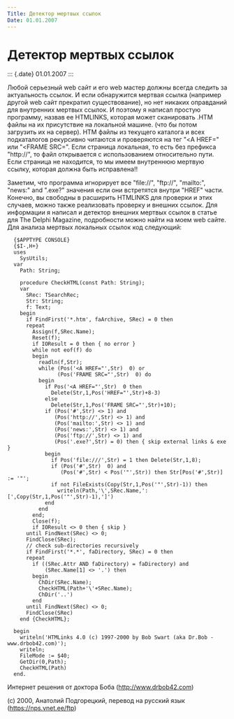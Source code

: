 ```yaml
---
Title: Детектор мертвых ссылок
Date: 01.01.2007
---
```



Детектор мертвых ссылок
=======================

::: {.date}
01.01.2007
:::

Любой серьезный web сайт и его web мастер должны всегда следить за
актуальность ссылок. И если обнаружится мертвая ссылка (например другой
web сайт прекратил существование), но нет никаких оправданий для
внутренних мертвых ссылок. И поэтому я написал простую программу, назвав
ее HTMLINKS, которая может сканировать .HTM файлы на их присутствие на
локальной машине. (что бы потом загрузить их на сервер). HTM файлы из
текущего каталога и всех подкаталогов рекурсивно читаются и проверяются
на тег "\<A HREF=" или "\<FRAME SRC=". Если страница локальная, то
есть без префикса "http://", то файл открывается с использованием
относительно пути. Если страница не находится, то мы имеем внутреннюю
мертвую ссылку, которая должна быть исправлена!!

Заметим, что программа игнорирует все "file://", "ftp://",
"mailto:", "news:" and ".exe?" значения если они встретятся внутри
"HREF" части. Конечно, вы свободны в расширить HTMLINKS для проверки и
этих случаев, можно также реализовать проверку и внешних ссылок. Для
информации я написал и детектор внешних мертвых ссылок в статье для The
Delphi Magazine, подробности можно найти на моем web сайте. Для анализа
мертвых локальных ссылок код следующий:

      {$APPTYPE CONSOLE}
      {$I-,H+}
      uses
        SysUtils;
      var
        Path: String;
     
        procedure CheckHTML(const Path: String);
        var
          SRec: TSearchRec;
          Str: String;
          f: Text;
        begin
          if FindFirst('*.htm', faArchive, SRec) = 0 then
          repeat
            Assign(f,SRec.Name);
            Reset(f);
            if IOResult = 0 then { no error }
            while not eof(f) do
            begin
              readln(f,Str);
              while (Pos('<A HREF="',Str)  0) or
                    (Pos('FRAME SRC="',Str)  0) do
              begin
                if Pos('<A HREF="',Str)  0 then
                  Delete(Str,1,Pos('HREF="',Str)+8-3)
                else
                  Delete(Str,1,Pos('FRAME SRC="',Str)+10);
                if (Pos('#',Str) <> 1) and
                   (Pos('http://',Str) <> 1) and
                   (Pos('mailto:',Str) <> 1) and
                   (Pos('news:',Str) <> 1) and
                   (Pos('ftp://',Str) <> 1) and
                   (Pos('.exe?',Str) = 0) then { skip external links & exe }
                begin
                  if Pos('file:///',Str) = 1 then Delete(Str,1,8);
                  if (Pos('#',Str)  0) and
                     (Pos('#',Str) < Pos('"',Str)) then Str[Pos('#',Str)] := '"';
                  if not FileExists(Copy(Str,1,Pos('"',Str)-1)) then
                    writeln(Path,'\',SRec.Name,': [',Copy(Str,1,Pos('"',Str)-1),']')
                end
              end
            end;
            Close(f);
            if IOResult <> 0 then { skip }
          until FindNext(SRec) <> 0;
          FindClose(SRec);
          // check sub-directories recursively
          if FindFirst('*.*', faDirectory, SRec) = 0 then
          repeat
            if ((SRec.Attr AND faDirectory) = faDirectory) and
                (SRec.Name[1] <> '.') then
            begin
              ChDir(SRec.Name);
              CheckHTML(Path+'\'+SRec.Name);
              ChDir('..')
            end
          until FindNext(SRec) <> 0;
          FindClose(SRec)
        end {CheckHTML};
     
      begin
        writeln('HTMLinks 4.0 (c) 1997-2000 by Bob Swart (aka Dr.Bob - www.drbob42.com)');
        writeln;
        FileMode := $40;
        GetDir(0,Path);
        CheckHTML(Path)
      end.

 

 

Интернет решения от доктора Боба (http://www.drbob42.com)

(c) 2000, Анатолий Подгорецкий, перевод на русский язык  
(<https://nps.vnet.ee/ftp>)
